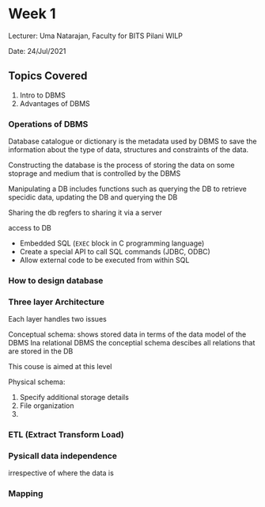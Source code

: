 # Week 1 
Lecturer: Uma Natarajan, Faculty for BITS Pilani WILP

Date: 24/Jul/2021

## Topics Covered
1. Intro to DBMS
2. Advantages of DBMS


### Operations of DBMS

Database catalogue or dictionary is the metadata used by DBMS to save the information about the type of data, structures and constraints of the data. 

Constructing the database is the process of storing the data on some stoprage and medium that is controlled by the DBMS

Manipulating a DB includes functions such as querying the DB to retrieve specidic data, updating the DB and querying the DB

Sharing the db regfers to sharing it via a server

access to DB
- Embedded SQL (```EXEC``` block in C programming language)
- Create a special API to call SQL commands (JDBC, ODBC)
- Allow external code to be executed from within SQL

### How to design database


### Three layer Architecture
Each layer handles two issues

Conceptual schema: shows stored data in terms of the data model of the DBMS
Ina relational DBMS the conceptial schema descibes all relations that are stored in the DB

This couse is aimed at this level

Physical schema: 
1. Specify additional storage details
2. File organization
3. 

### ETL (Extract Transform Load)

### Pysicall data independence
irrespective of where the data is

### Mapping
